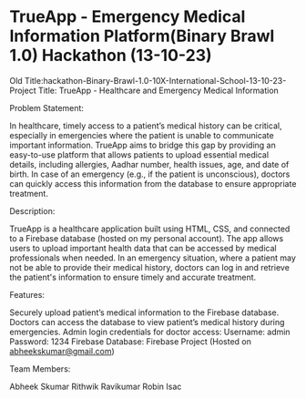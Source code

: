 # TrueApp - Emergency Medical Information Platform(Binary Brawl 1.0) Hackathon (13-10-23)
Old Title:hackathon-Binary-Brawl-1.0-10X-International-School-13-10-23-
Project Title: TrueApp - Healthcare and Emergency Medical Information

Problem Statement:

In healthcare, timely access to a patient’s medical history can be critical, especially in emergencies where the patient is unable to communicate important information. TrueApp aims to bridge this gap by providing an easy-to-use platform that allows patients to upload essential medical details, including allergies, Aadhar number, health issues, age, and date of birth. In case of an emergency (e.g., if the patient is unconscious), doctors can quickly access this information from the database to ensure appropriate treatment.

Description:

TrueApp is a healthcare application built using HTML, CSS, and connected to a Firebase database (hosted on my personal account). The app allows users to upload important health data that can be accessed by medical professionals when needed. In an emergency situation, where a patient may not be able to provide their medical history, doctors can log in and retrieve the patient's information to ensure timely and accurate treatment.

Features:

Securely upload patient’s medical information to the Firebase database.
Doctors can access the database to view patient’s medical history during emergencies.
Admin login credentials for doctor access:
Username: admin
Password: 1234
Firebase Database: Firebase Project (Hosted on abheekskumar@gmail.com)

Team Members:

Abheek Skumar
Rithwik Ravikumar
Robin Isac
